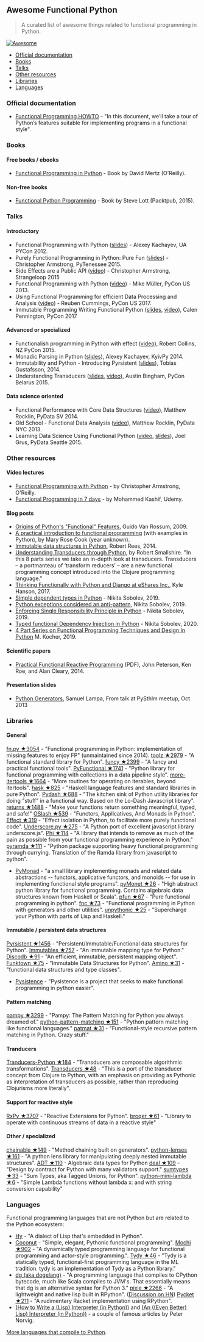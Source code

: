 ## Awesome Functional Python

> A curated list of awesome things related to functional programming in Python.

[![Awesome](https://awesome.re/badge.svg)](https://awesome.re)


- [Official documentation](#official-documentation)
- [Books](#books)
- [Talks](#talks)
- [Other resources](#other-resources)
- [Libraries](#libraries)
- [Languages](#languages)


### Official documentation

- [Functional Programming HOWTO](https://docs.python.org/3/howto/functional.html) - "In this document, we’ll take a tour of Python’s features suitable for implementing programs in a functional style".


### Books

#### Free books / ebooks

- [Functional Programming in Python](http://www.oreilly.com/programming/free/files/functional-programming-python.pdf) - Book by David Mertz (O'Reilly).

#### Non-free books

- [Functional Python Programming](https://www.packtpub.com/application-development/functional-python-programming) - Book by Steve Lott (Packtpub, 2015).

### Talks

#### Introductory

- Functional Programming with Python ([slides](http://kachayev.github.io/talks/uapycon2012/)) - Alexey Kachayev, UA PYCon 2012.
- Purely Functional Programming in Python: Pure Fun ([slides](https://speakerdeck.com/radix/purely-functional-programming-in-python-pure-fun)) - Christopher Armstrong, PyTenessee 2015.
- Side Effects are a Public API ([video](https://www.youtube.com/watch?v=D37dc9EoFus)) - Christopher Armstrong, Strangeloop 2015
- Functional Programming with Python ([video](https://www.youtube.com/watch?v=Ta1bAMOMFOI)) - Mike Müller, PyCon US 2013.
- Using Functional Programming for efficient Data Processing and Analysis ([video](https://www.youtube.com/watch?v=9kDUTJahXBM)) - Reuben Cummings, PyCon US 2017.
- Immutable Programming Writing Functional Python ([slides](https://speakerdeck.com/pycon2017/calen-pennington-immutable-programming-writing-functional-python), [video](https://www.youtube.com/watch?v=_OLEVvjrIj8)), Calen Pennington, PyCon 2017

#### Advanced or specialized

- Functionalish programming in Python with effect ([video](https://www.youtube.com/watch?v=fM5d_2BS6FY)), Robert Collins, NZ PyCon 2015.
- Monadic Parsing in Python ([slides](https://speakerdeck.com/kachayev/monadic-parsing-in-python)), Alexey Kachayev, KyivPy 2014.
- Immutability and Python - Introducing Pyrsistent ([slides](http://slides.com/tobiasgustafsson/immutability-and-python)), Tobias Gustafsson, 2014.
- Understanding Transducers ([slides](http://www.slideshare.net/alinadolgikh/austin-bingham-transducers-in-python), [video](https://www.youtube.com/watch?v=z_cmmbRQXh4)), Austin Bingham, PyCon Belarus 2015.

#### Data science oriented

- Functional Performance with Core Data Structures ([video](https://www.youtube.com/watch?v=PpBK4zIaFLE)), Matthew Rocklin, PyData SV 2014.
- Old School - Functional Data Analysis ([video](https://vimeo.com/80096814)), Matthew Rocklin, PyData NYC 2013.
- Learning Data Science Using Functional Python ([video](https://www.youtube.com/watch?v=ThS4juptJjQ), [slides](https://docs.google.com/presentation/d/1eI60SL3UxtWfr9ktrv48-pcIkk4S7JiDmeXGCyyGhCs)), Joel Grus, PyData Seattle 2015.

### Other resources

#### Video lectures

- [Functional Programming with Python](http://shop.oreilly.com/product/0636920042778.do) - by Christopher Armstrong, O'Reilly.
- [Functional Programming in 7 days](https://www.udemy.com/functional-programming-in-7-days/) - by Mohammed Kashif, Udemy.

#### Blog posts

- [Origins of Python's "Functional" Features](http://python-history.blogspot.fr/2009/04/origins-of-pythons-functional-features.html), Guido Van Rossum, 2009.
- [A practical introduction to functional programming](https://maryrosecook.com/blog/post/a-practical-introduction-to-functional-programming) (with examples in Python), by Mary Rose Cook (year unknown).
- [Immutable data structures in Python](https://www.theguardian.com/info/developer-blog/2014/oct/21/immutable-data-structures-in-python), Robert Rees, 2014.
- [Understanding Transducers through Python](http://sixty-north.com/blog/series/understanding-transducers-through-python), by Robert Smallshire. "In this 8 parts series we take an in-depth look at transducers. Transducers – a portmanteau of ‘transform reducers’ – are a new functional programming concept introduced into the Clojure programming language."
- [Thinking Functionally with Python and Django at eShares Inc.](https://medium.com/@hansonkd/thinking-functionally-with-python-and-django-4127e3ace6e9#.own6sie8s), Kyle Hanson, 2017.
- [Simple dependent types in Python](https://sobolevn.me/2019/01/simple-dependent-types-in-python) - Nikita Sobolev, 2019.
- [Python exceptions considered an anti-pattern](https://sobolevn.me/2019/02/python-exceptions-considered-an-antipattern), Nikita Sobolev, 2019.
- [Enforcing Single Responsibility Principle in Python](https://sobolevn.me/2019/03/enforcing-srp) - Nikita Sobolev, 2019.
- [Typed functional Dependency Injection in Python](https://sobolevn.me/2020/02/typed-functional-dependency-injection) - Nikita Sobolev, 2020.
- [4 Part Series on Functional Programming Techniques and Design In Python](https://mpkocher.github.io/2019/03/01/Functional-Programming-Techniques-In-Python-Series/) M. Kocher, 2019.

#### Scientific papers

- [Practical Functional Reactive Programming](http://www.cs.jhu.edu/~roe/padl2014.pdf) (PDF), John Peterson, Ken Roe, and Alan Cleary, 2014.

#### Presentation slides

- [Python Generators](https://www.slideshare.net/SamuelLampa/py-sthlmmeetup15-pythongenerators), Samuel Lampa, From talk at PySthlm meetup, Oct 2013


### Libraries

#### General

[fn.py ★3054](https://github.com/kachayev/fn.py) - "Functional programming in Python: implementation of missing features to enjoy FP" (unmaintained since 2014).
[toolz ★2979](https://github.com/pytoolz/toolz) - "A functional standard library for Python".
[funcy ★2399](https://github.com/suor/funcy) - "A fancy and practical functional tools".
[PyFunctional ★1741](https://github.com/EntilZha/PyFunctional) - "Python library for functional programming with collections in a data pipeline style".
[more-itertools ★1664](https://github.com/erikrose/more-itertools) - "More routines for operating on iterables, beyond itertools".
[hask ★825](https://github.com/billpmurphy/hask) - "Haskell language features and standard libraries in pure Python".
[Pydash ★688](https://github.com/dgilland/pydash) - "The kitchen sink of Python utility libraries for doing "stuff" in a functional way. Based on the Lo-Dash Javascript library".
[returns ★1488](https://github.com/dry-python/returns) - "Make your functions return something meaningful, typed, and safe!"
[OSlash ★539](https://github.com/dbrattli/oslash) - "Functors, Applicatives, And Monads in Python".
[Effect ★319](https://github.com/python-effect/effect) - "Effect isolation in Python, to facilitate more purely functional code".
[Underscore.py ★275](https://github.com/serkanyersen/underscore.py) - "A Python port of excellent javascript library underscore.js".
[Phi ★114](https://github.com/cgarciae/phi) - "A library that intends to remove as much of the pain as possible from your functional programming experience in Python."
[pyramda ★111](https://github.com/jackfirth/pyramda) - "Python package supporting heavy functional programming through currying. Translation of the Ramda library from javascript to python".
- [PyMonad](https://bitbucket.org/jason_delaat/pymonad) - "a small library implementing monads and related data abstractions -- functors, applicative functors, and monoids -- for use in implementing functional style programs".
[pyMonet ★26](https://github.com/przemyslawjanpietrzak/pyMonet) - "High abstract python library for functional programming. Contains algebraic data structures known from Haskell or Scala".
[pfun ★67](https://github.com/suned/pfun) - "Pure functional programming in python".
[fnc ★73](https://github.com/dgilland/fnc) - "Functional programming in Python with generators and other utilities".
[unpythonic ★25](https://github.com/Technologicat/unpythonic) - "Supercharge your Python with parts of Lisp and Haskell."

#### Immutable / persistent data structures

[Pyrsistent ★1456](https://github.com/tobgu/pyrsistent) - "Persistent/Immutable/Functional data structures for Python".
[Immutables ★757](https://github.com/MagicStack/immutables) - "An immutable mapping type for Python."
[Discodb ★91](https://github.com/discoproject/discodb) - "An efficient, immutable, persistent mapping object".
[Funktown ★75](https://github.com/zhemao/funktown) - "Immutable Data Structures for Python".
[Amino ★31](https://github.com/tek/amino) - "functional data structures and type classes".
- [Pysistence](https://pythonhosted.org/pysistence/) - "Pysistence is a project that seeks to make functional programming in python easier".

#### Pattern matching

[pampy ★3299](https://github.com/santinic/pampy) - "Pampy: The Pattern Matching for Python you always dreamed of."
[python-pattern-matching ★151](https://github.com/grantjenks/python-pattern-matching) - "Python pattern matching like functional languages."
[patmat ★31](https://github.com/admk/patmat) - "Functional-style recursive pattern matching in Python. Crazy stuff."

#### Tranducers

[Tranducers-Python ★184](https://github.com/cognitect-labs/transducers-python) - "Transducers are composable algorithmic transformations".
[Transducers ★48](https://github.com/sixty-north/python-transducers) - "This is a port of the transducer concept from Clojure to Python, with an emphasis on providing as Pythonic as interpretation of transducers as possible, rather than reproducing Clojurisms more literally".

#### Support for reactive style

[RxPy ★3707](https://github.com/ReactiveX/RxPY) - "Reactive Extensions for Python".
[broqer ★61](https://github.com/semiversus/python-broqer) - "Library to operate with continuous streams of data in a reactive style"

#### Other / specialized

[chainable ★149](https://github.com/olirice/chainable) - "Method chaining built on generators".
[python-lenses ★161](https://github.com/ingolemo/python-lenses) - "A python lens library for manipulating deeply nested immutable structures".
[ADT ★110](https://github.com/jspahrsummers/adt) - Algebraic data types for Python
[deal ★109](https://github.com/orsinium/deal) - "Design by contract for Python with many validators support."
[sumtypes ★33](https://github.com/radix/sumtypes) - "Sum Types, aka Tagged Unions, for Python".
[python-mini-lambda ★6](https://github.com/smarie/python-mini-lambda) - "Simple Lambda functions without lambda x: and with string conversion capability"

### Languages

Functional programming languages that are not Python but are related to the Python ecosystem:

- [Hy](http://hylang.org/) - "A dialect of Lisp that's embedded in Python".
- [Coconut](http://coconut-lang.org/) - "Simple, elegant, Pythonic functional programming".
[Mochi ★902](https://github.com/i2y/mochi) - "A dynamically typed programming language for functional programming and actor-style programming.".
[Tydy ★46](https://github.com/cyrus-/tydy) - "Tydy is a statically typed, functional-first programming language in the ML tradition. tydy is an implementation of Tydy as a Python library."
- [dg (aka dogelang)](https://pyos.github.io/dg/) - "A programming language that compiles to CPython bytecode, much like Scala compiles to JVM's. That essentially means that dg is an alternative syntax for Python 3."
[pixie ★2266](https://github.com/pixie-lang/pixie) - "A lightweight and native lisp built in RPython". ([Discussion on HN](https://news.ycombinator.com/item?id=13420092))
[Pycket ★211](https://github.com/pycket/pycket) - "A rudimentary Racket implementation using RPython".
- [(How to Write a (Lisp) Interpreter (in Python))](http://norvig.com/lispy.html) and [(An ((Even Better) Lisp) Interpreter (in Python))](http://norvig.com/lispy2.html) - a couple of famous articles by Peter Norvig.

[More languages that compile to Python](https://github.com/vindarel/languages-that-compile-to-python).
